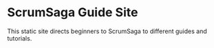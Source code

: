 # ScrumSaga Guide Site

This static site directs beginners to ScrumSaga to different guides and tutorials.